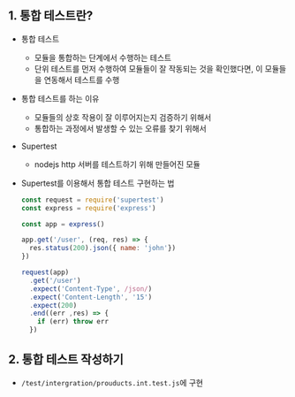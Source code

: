 ## 1. 통합 테스트란?
* 통합 테스트
  * 모듈을 통합하는 단계에서 수행하는 테스트
  * 단위 테스트를 먼저 수행하여 모듈들이 잘 작동되는 것을 확인했다면, 이 모듈들을 연동해서 테스트를 수행

* 통합 테스트를 하는 이유
  * 모듈들의 상호 작용이 잘 이루어지는지 검증하기 위해서
  * 통합하는 과정에서 발생할 수 있는 오류를 찾기 위해서

* Supertest
  * nodejs http 서버를 테스트하기 위해 만들어진 모듈

* Supertest를 이용해서 통합 테스트 구현하는 법
  ```js
  const request = require('supertest')
  const express = require('express')

  const app = express()

  app.get('/user', (req, res) => {
    res.status(200).json({ name: 'john'})
  })

  request(app)
    .get('/user')
    .expect('Content-Type', /json/)
    .expect('Content-Length', '15')
    .expect(200)
    .end((err ,res) => {
      if (err) throw err
    })
  ```

## 2. 통합 테스트 작성하기
* `/test/intergration/prouducts.int.test.js`에 구현
